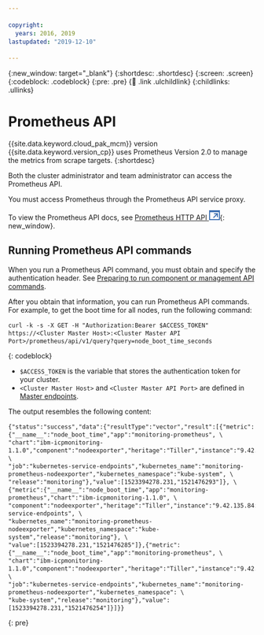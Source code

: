 ```yaml
---

copyright:
  years: 2016, 2019
lastupdated: "2019-12-10"

---
```


{:new_window: target="_blank"}
{:shortdesc: .shortdesc}
{:screen: .screen}
{:codeblock: .codeblock}
{:pre: .pre}
{:child: .link .ulchildlink}
{:childlinks: .ullinks}

# Prometheus API

{{site.data.keyword.cloud_pak_mcm}} version {{site.data.keyword.version_cp}} uses Prometheus Version 2.0 to manage the metrics from scrape targets.
{:shortdesc}

Both the cluster administrator and team administrator can access the Prometheus API.

You must access Prometheus through the Prometheus API service proxy.

To view the Prometheus API docs, see [Prometheus HTTP API ![Opens in a new tab](../images/icons/launch-glyph.svg "Opens in a new tab")](https://prometheus.io/docs/prometheus/latest/querying/api/){: new_window}.

## Running Prometheus API commands

When you run a Prometheus API command, you must obtain and specify the authentication header. See [Preparing to run component or management API commands](../iam/3.4.0/apis/access_api.md).

After you obtain that information, you can run Prometheus API commands. For example, to get the boot time for all nodes, run the following command:

```
curl -k -s -X GET -H "Authorization:Bearer $ACCESS_TOKEN" https://<Cluster Master Host>:<Cluster Master API Port>/prometheus/api/v1/query?query=node_boot_time_seconds
```
{: codeblock}

* `$ACCESS_TOKEN` is the variable that stores the authentication token for your cluster.
* `<Cluster Master Host>` and `<Cluster Master API Port>` are defined in [Master endpoints](../installer/3.2.2/cluster_endpoints.md#master).

The output resembles the following content:

```
{"status":"success","data":{"resultType":"vector","result":[{"metric":{"__name__":"node_boot_time","app":"monitoring-prometheus", \
"chart":"ibm-icpmonitoring-1.1.0","component":"nodeexporter","heritage":"Tiller","instance":"9.42.135.189:9100", \
"job":"kubernetes-service-endpoints","kubernetes_name":"monitoring-prometheus-nodeexporter","kubernetes_namespace":"kube-system", \
"release":"monitoring"},"value":[1523394278.231,"1521476293"]}, \
{"metric":{"__name__":"node_boot_time","app":"monitoring-prometheus","chart":"ibm-icpmonitoring-1.1.0", \
"component":"nodeexporter","heritage":"Tiller","instance":"9.42.135.84:9100","job":"kubernetes-service-endpoints", \
"kubernetes_name":"monitoring-prometheus-nodeexporter","kubernetes_namespace":"kube-system","release":"monitoring"}, \
"value":[1523394278.231,"1521476285"]},{"metric":{"__name__":"node_boot_time","app":"monitoring-prometheus", \
"chart":"ibm-icpmonitoring-1.1.0","component":"nodeexporter","heritage":"Tiller","instance":"9.42.78.191:9100", \
"job":"kubernetes-service-endpoints","kubernetes_name":"monitoring-prometheus-nodeexporter","kubernetes_namespace": \
"kube-system","release":"monitoring"},"value":[1523394278.231,"1521476254"]}]}}
```
{: pre}
